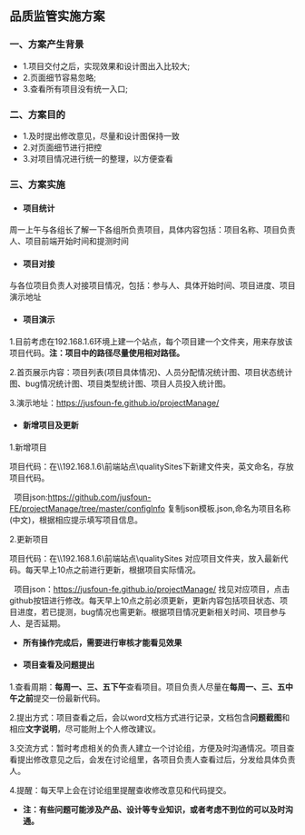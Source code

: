 ## 品质监管实施方案

### 一、方案产生背景
* 1.项目交付之后，实现效果和设计图出入比较大;
* 2.页面细节容易忽略;
* 3.查看所有项目没有统一入口;

### 二、方案目的
* 1.及时提出修改意见，尽量和设计图保持一致
* 2.对页面细节进行把控
* 3.对项目情况进行统一的整理，以方便查看

### 三、方案实施

  * #### 项目统计
   周一上午与各组长了解一下各组所负责项目，具体内容包括：项目名称、项目负责人、项目前端开始时间和提测时间

  * #### 项目对接
   与各位项目负责人对接项目情况，包括：参与人、具体开始时间、项目进度、项目演示地址

  * #### 项目演示
   1.目前考虑在192.168.1.6环境上建一个站点，每个项目建一个文件夹，用来存放该项目代码。**注：项目中的路径尽量使用相对路径。**

   2.首页展示内容：项目列表(项目具体情况)、人员分配情况统计图、项目状态统计图、bug情况统计图、项目类型统计图、项目人员投入统计图。

   3.演示地址：https://jusfoun-fe.github.io/projectManage/

  * #### 新增项目及更新
   1.新增项目

   项目代码：在\\\192.168.1.6\前端站点\qualitySites下新建文件夹，英文命名，存放项目代码。

   项目json:https://github.com/jusfoun-FE/projectManage/tree/master/configInfo 复制json模板.json,命名为项目名称(中文)，根据相应提示填写项目信息。

   2.更新项目

   项目代码：在\\\192.168.1.6\前端站点\qualitySites 对应项目文件夹，放入最新代码。每天早上10点之前进行更新，根据项目实际情况。

   项目json：https://jusfoun-fe.github.io/projectManage/ 找见对应项目，点击github按钮进行修改。每天早上10点之前必须更新，更新内容包括项目状态、项目进度，若已提测，bug情况也需更新。根据项目情况更新相关时间、项目参与人、是否延期。

   * **所有操作完成后，需要进行审核才能看见效果**

  * #### 项目查看及问题提出
   1.查看周期：**每周一、三、五下午**查看项目。项目负责人尽量在**每周一、三、五中午之前**提交一份最新代码。

   2.提出方式：项目查看之后，会以word文档方式进行记录，文档包含**问题截图**和相应**文字说明**，尽可能附上个人修改建议。

   3.交流方式：暂时考虑相关的负责人建立一个讨论组，方便及时沟通情况。项目查看提出修改意见之后，会发在讨论组里，各项目负责人查看过后，分发给具体负责人。

   4.提醒：每天早上会在讨论组里提醒查收修改意见和代码提交。

   * **注：有些问题可能涉及产品、设计等专业知识，或者考虑不到位的可以及时沟通。**
